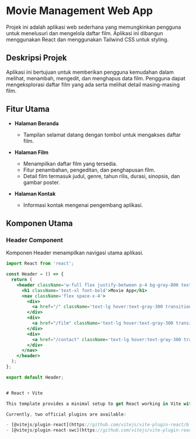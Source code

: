 # Movie Management Web App

Projek ini adalah aplikasi web sederhana yang memungkinkan pengguna untuk menelusuri dan mengelola daftar film. Aplikasi ini dibangun menggunakan React dan menggunakan Tailwind CSS untuk styling.

## Deskripsi Projek

Aplikasi ini bertujuan untuk memberikan pengguna kemudahan dalam melihat, menambah, mengedit, dan menghapus data film. Pengguna dapat mengeksplorasi daftar film yang ada serta melihat detail masing-masing film.

## Fitur Utama

- **Halaman Beranda**
  - Tampilan selamat datang dengan tombol untuk mengakses daftar film.
  
- **Halaman Film**
  - Menampilkan daftar film yang tersedia.
  - Fitur penambahan, pengeditan, dan penghapusan film.
  - Detail film termasuk judul, genre, tahun rilis, durasi, sinopsis, dan gambar poster.

- **Halaman Kontak**
  - Informasi kontak mengenai pengembang aplikasi.

## Komponen Utama

### Header Component

Komponen Header menampilkan navigasi utama aplikasi.

```jsx
import React from 'react';

const Header = () => {
  return (
    <header className='w-full flex justify-between p-4 bg-gray-800 text-white'>
      <h1 className='text-xl font-bold'>Movie App</h1>
      <nav className='flex space-x-4'>
        <div>
          <a href="/" className='text-lg hover:text-gray-300 transition duration-300'>Home</a>
        </div>
        <div>
          <a href="/film" className='text-lg hover:text-gray-300 transition duration-300'>Film</a>
        </div>
        <div>
          <a href="/contact" className='text-lg hover:text-gray-300 transition duration-300'>Contact</a>
        </div>
      </nav>
    </header>
  );
};

export default Header;


# React + Vite

This template provides a minimal setup to get React working in Vite with HMR and some ESLint rules.

Currently, two official plugins are available:

- [@vitejs/plugin-react](https://github.com/vitejs/vite-plugin-react/blob/main/packages/plugin-react/README.md) uses [Babel](https://babeljs.io/) for Fast Refresh
- [@vitejs/plugin-react-swc](https://github.com/vitejs/vite-plugin-react-swc) uses [SWC](https://swc.rs/) for Fast Refresh
